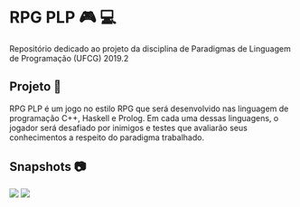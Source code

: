 # RPG PLP  :video_game: :computer:

Repositório dedicado ao  projeto da disciplina de Paradigmas de Linguagem de Programação (UFCG) 2019.2

## Projeto  :bookmark_tabs:
RPG PLP é um jogo no estilo RPG  que será desenvolvido nas linguagem de programação C++, Haskell e Prolog. Em cada uma dessas linguagens, o jogador será desafiado por inimigos e testes que avaliarão seus conhecimentos a respeito do paradigma trabalhado.   
## Snapshots :camera:

<img src="https://user-images.githubusercontent.com/17733053/64845370-624b3f80-d5e0-11e9-8e55-bed2ff9e5b0f.png">
<img src="https://user-images.githubusercontent.com/17733053/64845240-054f8980-d5e0-11e9-9ee7-3dcb49c9dec0.png">






